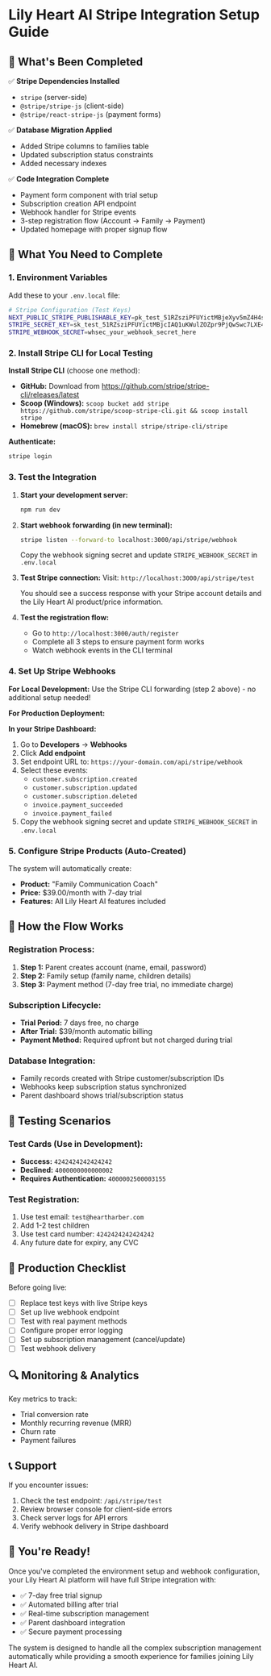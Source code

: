 # Lily Heart AI Stripe Integration Setup Guide

## 🎉 What's Been Completed

✅ **Stripe Dependencies Installed**
- `stripe` (server-side)
- `@stripe/stripe-js` (client-side) 
- `@stripe/react-stripe-js` (payment forms)

✅ **Database Migration Applied**
- Added Stripe columns to families table
- Updated subscription status constraints
- Added necessary indexes

✅ **Code Integration Complete**
- Payment form component with trial setup
- Subscription creation API endpoint
- Webhook handler for Stripe events
- 3-step registration flow (Account → Family → Payment)
- Updated homepage with proper signup flow

## 🔧 What You Need to Complete

### 1. Environment Variables
Add these to your `.env.local` file:

```bash
# Stripe Configuration (Test Keys)
NEXT_PUBLIC_STRIPE_PUBLISHABLE_KEY=pk_test_51RZsziPFUYictMBjeXyv5mZ4H4srEhRJFLmE7RlWCQu0yNZ40nehnAwdpXkZ0UICkGW4iQrvBzTrPHu3mw4Bnrqp00sY6DhFAc
STRIPE_SECRET_KEY=sk_test_51RZsziPFUYictMBjcIAQ1uKWulZOZpr9PjQwSwc7LXE4YJ8Pr54Jdyb3Gh63IeNxiUncCVlYL0O6rEQNYVLwx3DD00J01hnVmo
STRIPE_WEBHOOK_SECRET=whsec_your_webhook_secret_here
```

### 2. Install Stripe CLI for Local Testing

**Install Stripe CLI** (choose one method):
- **GitHub:** Download from https://github.com/stripe/stripe-cli/releases/latest
- **Scoop (Windows):** `scoop bucket add stripe https://github.com/stripe/scoop-stripe-cli.git && scoop install stripe`
- **Homebrew (macOS):** `brew install stripe/stripe-cli/stripe`

**Authenticate:**
```bash
stripe login
```

### 3. Test the Integration

1. **Start your development server:**
   ```bash
   npm run dev
   ```

2. **Start webhook forwarding (in new terminal):**
   ```bash
   stripe listen --forward-to localhost:3000/api/stripe/webhook
   ```
   Copy the webhook signing secret and update `STRIPE_WEBHOOK_SECRET` in `.env.local`

3. **Test Stripe connection:**
   Visit: `http://localhost:3000/api/stripe/test`
   
   You should see a success response with your Stripe account details and the Lily Heart AI product/price information.

4. **Test the registration flow:**
   - Go to `http://localhost:3000/auth/register`
   - Complete all 3 steps to ensure payment form works
   - Watch webhook events in the CLI terminal

### 4. Set Up Stripe Webhooks

**For Local Development:**
Use the Stripe CLI forwarding (step 2 above) - no additional setup needed!

**For Production Deployment:**

**In your Stripe Dashboard:**

1. Go to **Developers** → **Webhooks**
2. Click **Add endpoint**
3. Set endpoint URL to: `https://your-domain.com/api/stripe/webhook`
4. Select these events:
   - `customer.subscription.created`
   - `customer.subscription.updated` 
   - `customer.subscription.deleted`
   - `invoice.payment_succeeded`
   - `invoice.payment_failed`
5. Copy the webhook signing secret and update `STRIPE_WEBHOOK_SECRET` in `.env.local`

### 5. Configure Stripe Products (Auto-Created)

The system will automatically create:
- **Product:** "Family Communication Coach"
- **Price:** $39.00/month with 7-day trial
- **Features:** All Lily Heart AI features included

## 🎯 How the Flow Works

### Registration Process:
1. **Step 1:** Parent creates account (name, email, password)
2. **Step 2:** Family setup (family name, children details)
3. **Step 3:** Payment method (7-day free trial, no immediate charge)

### Subscription Lifecycle:
- **Trial Period:** 7 days free, no charge
- **After Trial:** $39/month automatic billing
- **Payment Method:** Required upfront but not charged during trial

### Database Integration:
- Family records created with Stripe customer/subscription IDs
- Webhooks keep subscription status synchronized
- Parent dashboard shows trial/subscription status

## 🧪 Testing Scenarios

### Test Cards (Use in Development):
- **Success:** `4242424242424242`
- **Declined:** `4000000000000002`
- **Requires Authentication:** `4000002500003155`

### Test Registration:
1. Use test email: `test@heartharber.com`
2. Add 1-2 test children
3. Use test card number: `4242424242424242`
4. Any future date for expiry, any CVC

## 🚀 Production Checklist

Before going live:

- [ ] Replace test keys with live Stripe keys
- [ ] Set up live webhook endpoint
- [ ] Test with real payment methods
- [ ] Configure proper error logging
- [ ] Set up subscription management (cancel/update)
- [ ] Test webhook delivery

## 🔍 Monitoring & Analytics

Key metrics to track:
- Trial conversion rate
- Monthly recurring revenue (MRR)
- Churn rate
- Payment failures

## 📞 Support

If you encounter issues:
1. Check the test endpoint: `/api/stripe/test`
2. Review browser console for client-side errors
3. Check server logs for API errors
4. Verify webhook delivery in Stripe dashboard

## 🎉 You're Ready!

Once you've completed the environment setup and webhook configuration, your Lily Heart AI platform will have full Stripe integration with:

- ✅ 7-day free trial signup
- ✅ Automated billing after trial
- ✅ Real-time subscription management
- ✅ Parent dashboard integration
- ✅ Secure payment processing

The system is designed to handle all the complex subscription management automatically while providing a smooth experience for families joining Lily Heart AI. 
